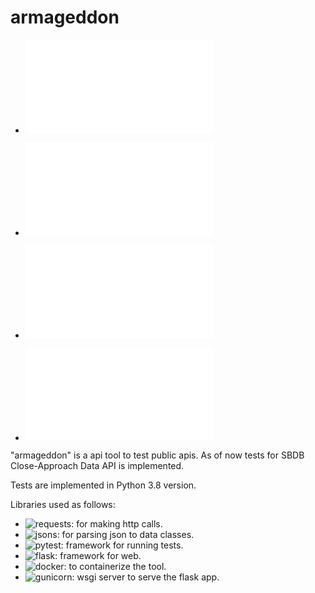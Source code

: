 # armageddon

- ![Setup](/docs/setup.md)

- ![Docker](/docs/docker.md)

- ![How to write tests](/docs/tests.md)

- ![Screenshots](/docs/screenshots.md)

"armageddon" is a api tool to test public apis.
As of now tests for SBDB Close-Approach Data API is implemented.

Tests are implemented in Python 3.8 version.

Libraries used as follows:
- ![requests](https://requests.readthedocs.io/en/master/): for making http calls.
- ![jsons](https://pypi.org/project/jsons/): for parsing json to data classes.
- ![pytest](https://docs.pytest.org/en/stable/): framework for running tests.
- ![flask](https://flask.palletsprojects.com/en/1.1.x/): framework for web.
- ![docker](https://www.docker.com/): to containerize the tool.
- ![gunicorn](https://gunicorn.org/): wsgi server to serve the flask app.